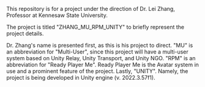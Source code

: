 This repository is for a project under the direction of Dr. Lei Zhang, Professor at Kennesaw State University.

The project is titled "ZHANG_MU_RPM_UNITY" to briefly represent the project details. 

Dr. Zhang's name is presented first, as this is his project to direct.
"MU" is an abbreviation for "Multi-User", since this project will have a multi-user system based on Unity Relay, Unity Transport, and Unity NGO.
"RPM" is an abbreviation for "Ready Player Me". Ready Player Me is the Avatar system in use and a prominent feature of the project.
Lastly, "UNITY". Namely, the project is being developed in Unity engine (v. 2022.3.57f1).
